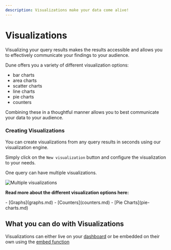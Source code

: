 ```yaml
---
description: Visualizations make your data come alive!
---
```


# Visualizations

Visualizing your query results makes the results accessible and allows you to effectively communicate your findings to your audience.

Dune offers you a variety of different visualization options:

* bar charts
* area charts
* scatter charts
* line charts
* pie charts
* counters

Combining these in a thoughtful manner allows you to best communicate your data to your audience.

### Creating Visualizations

You can create visualizations from any query results in seconds using our visualization engine.

Simply click on the `New visualization` button and configure the visualization to your needs.

One query can have multiple visualizations.

![Multiple visualizations](images/multiple-visualizations.gif)

**Read more about the different visualization options here:**

<div class="cards grid" markdown>
- [Graphs](graphs.md)
- [Counters](counters.md)
- [Pie Charts](pie-charts.md)
</div>

## What you can do with Visualizations

Visualizations can either live on your [dashboard](/features/dashboards) or be embedded on their own using the [embed function](/features/sharing/embeds/)

